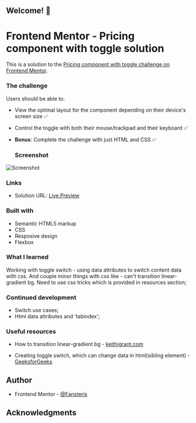 ## Welcome! 👋

# Frontend Mentor - Pricing component with toggle solution

This is a solution to the [Pricing component with toggle challenge on Frontend Mentor](https://www.frontendmentor.io/challenges/pricing-component-with-toggle-8vPwRMIC). 

### The challenge

Users should be able to:

- View the optimal layout for the component depending on their device's screen size ✅
- Control the toggle with both their mouse/trackpad and their keyboard ✅
- **Bonus**: Complete the challenge with just HTML and CSS ✅

   ### Screenshot

![Screenshot]()

### Links

- Solution URL: [Live Preview](https://tourmaline-froyo-ba02dc.netlify.app/)

### Built with

- Semantic HTML5 markup
- CSS 
- Resposive design
- Flexbox

### What I learned

Working with toggle switch - using data attributes to switch content data with css. And couple minor things with css like - can't transition linear-gradient bg. Need to use css tricks which is provided in resources section;

### Continued development

- Switch use cases;
- Html data attributes and 'tabindex';

### Useful resources

- How to transition linear-gradient bg -
  [keithjgrant.com](https://keithjgrant.com/posts/2017/07/transitioning-gradients/)

- Creating toggle switch, which can change data in html(sibling element) -
  [GeeksforGeeks](https://www.geeksforgeeks.org/how-to-create-toggle-switch-by-using-html-and-css/)

## Author

- Frontend Mentor - [@Fansteris](https://www.frontendmentor.io/profile/Fansters)

## Acknowledgments
